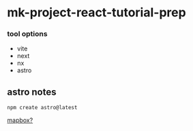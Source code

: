# mk-project-react-tutorial-prep

### tool options

- vite
- next
- nx
- astro


## astro notes

```
npm create astro@latest

```

[mapbox?](https://www.mapbox.com/)
